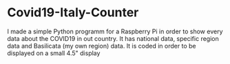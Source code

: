 # Covid19-Italy-Counter
I made a simple Python programm for a Raspberry Pi in order to show every data about the COVID19 in out country. It has national data, specific region data and Basilicata (my own region) data. It is coded in order to be displayed on a small 4.5" display
